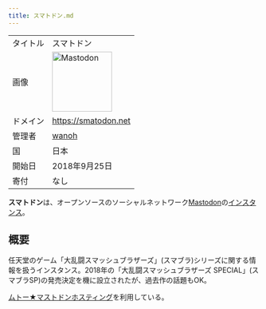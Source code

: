 ```yaml
---
title: スマトドン.md
---
```

<div>

|          |                                                                                                                                                                                                                                                                                                        |
|----------|--------------------------------------------------------------------------------------------------------------------------------------------------------------------------------------------------------------------------------------------------------------------------------------------------------|
| タイトル | スマトドン                                                                                                                                                                                                                                                                                             |
| 画像     | [<img src="/images/thumb/0/00/Mastodon_logo.png/120px-Mastodon_logo.png" srcset="/images/thumb/0/00/Mastodon_logo.png/180px-Mastodon_logo.png 1.5x, /images/0/00/Mastodon_logo.png 2x" width="120" height="120" alt="Mastodon" />](/%E3%83%95%E3%82%A1%E3%82%A4%E3%83%AB:Mastodon_logo.png "Mastodon") |
| ドメイン | <a href="https://smatodon.net" rel="nofollow">https://smatodon.net</a>                                                                                                                                                                                                                                 |
| 管理者   | <a href="https://smatodon.net/@wanoh" rel="nofollow">wanoh</a>                                                                                                                                                                                                                                         |
| 国       | 日本                                                                                                                                                                                                                                                                                                   |
| 開始日   | 2018年9月25日                                                                                                                                                                                                                                                                                          |
| 寄付     | なし                                                                                                                                                                                                                                                                                                   |

**スマトドン**は、オープンソースのソーシャルネットワーク[Mastodon](/Mastodon "Mastodon")の[インスタンス](/%E3%82%A4%E3%83%B3%E3%82%B9%E3%82%BF%E3%83%B3%E3%82%B9 "インスタンス")。

## 概要

任天堂のゲーム「大乱闘スマッシュブラザーズ」(スマブラ)シリーズに関する情報を扱うインスタンス。2018年の「大乱闘スマッシュブラザーズ SPECIAL」(スマブラSP)の発売決定を機に設立されたが、過去作の話題もOK。

[ムトー★マストドンホスティング](/%E3%83%A0%E3%83%88%E3%83%BC%E2%98%85%E3%83%9E%E3%82%B9%E3%83%88%E3%83%89%E3%83%B3%E3%83%9B%E3%82%B9%E3%83%86%E3%82%A3%E3%83%B3%E3%82%B0 "ムトー★マストドンホスティング")を利用している。

</div>
